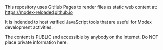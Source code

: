 This repository uses GitHub Pages to render files as static web content at: <a>https://modex-reloaded.github.io</a>

It is indended to host verified JavaScript tools that are useful for Modex development activities.

The content is PUBLIC and accessible by anybody on the Internet. Do NOT place private information here.
